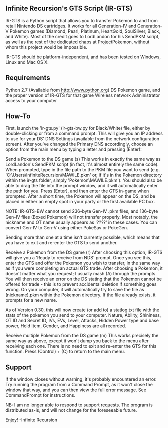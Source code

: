 ## Infinite Recursion's GTS Script (IR-GTS)

IR-GTS is a Python script that allows you to transfer Pokemon to and from retail Nintendo DS cartridges. It works for all Generation-IV and Generation-V Pokemon games (Diamond, Pearl, Platinum, HeartGold, SoulSilver, Black, and White). Most of the credit goes to LordLandon for his SendPKM script, as well as the rest of the dedicated chaps at ProjectPokemon, without whom this project would be impossible.

IR-GTS should be platform-independent, and has been tested on Windows, Linux and Mac OS X.

## Requirements

Python 2.7 (Available from http://www.python.org)
DS Pokemon game, and the proper version of IR-GTS for that game
Wireless network
Administrator access to your computer
## How-To

First, launch the 'ir-gts.py' (ir-gts-bw.py for Black/White) file, either by double-clicking or from a command prompt. This will give you an IP address to use for your DS' DNS Settings (available from the network configuration screen). After you've changed the Primary DNS accordingly, choose an option from the main menu by typing a letter and pressing (Enter):

Send a Pokemon to the DS game (s)
This works in exactly the same way as LordLandon's SendPKM script (in fact, it's almost entirely the same code). When prompted, type in the file path to the PKM file you want to send (e.g. 'C:\Users\InfiniteRecursion\MAWILE.pkm' or, if it's in the Pokemon directory within the ir-gts folder, simply 'Pokemon\MAWILE.pkm'). You should also be able to drag the file into the prompt window, and it will automatically enter the path for you. Press (Enter), and then enter the GTS in-game when prompted. After a short time, the Pokemon will appear on the DS, and be placed in either an empty spot in your party or the first available PC box.

NOTE: IR-GTS-BW cannot send 236-byte Gen-IV .pkm files, and 136-byte Gen-IV files (Boxed Pokemon) will not transfer properly. Most notably, the nickname and OT name usually appears as '????' in these cases. You can convert Gen-IV to Gen-V using either PokeSav or PokeGen.

Sending more than one at a time isn't currently possible, which means that you have to exit and re-enter the GTS to send another.

Receive a Pokemon from the DS game (r)
After choosing this option, IR-GTS will give you a 'Ready to receive from NDS' prompt. Once you see this, enter the GTS and offer the Pokemon you wish to transfer, in the same way as if you were completing an actual GTS trade. After choosing a Pokemon, it doesn't matter what you request; I usually mash (A) through the prompts. You will then receive an error on the DS stating that the Pokemon cannot be offered for trade - this is to prevent accidental deletion if something goes wrong. On your computer, it will automatically try to save the file as (nickname).pkm within the Pokemon directory. If the file already exists, it prompts for a new name.

As of Version 0.30, this will now create (or add to) a statlog.txt file with the stats of the pokemon you send to your computer. Nature, Ability, Shininess, OT ID and Secret ID, IVs, EVs, Level, Attacks, Hidden Power type and base power, Held Item, Gender, and Happiness are all recorded.

Receive multiple Pokemon from the DS game (m)
This works precisely the same way as above, except it won't dump you back to the menu after receiving each one. There is no need to exit and re-enter the GTS for this function. Press (Control) + (C) to return to the main menu.

## Support

If the window closes without warning, it's probably encountered an error. Try running the program from a Command Prompt, as it won't close the window that way, and you can then view the full error message. See CommandPrompt for instructions.

NB: I am no longer able to respond to support requests. The program is distributed as-is, and will not change for the foreseeable future.

Enjoy!
-Infinite Recursion
